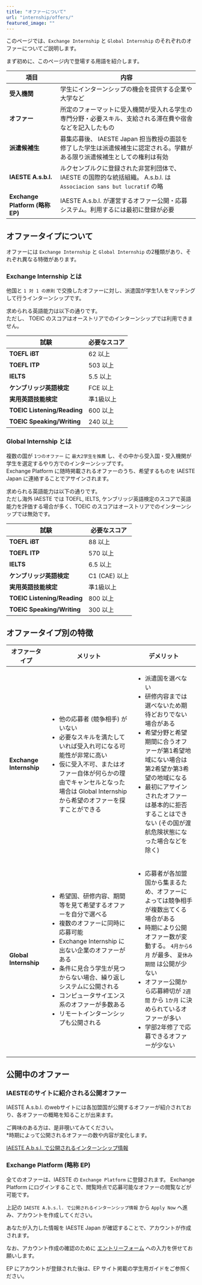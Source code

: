 ```yaml
---
title: "オファーについて"
url: "internship/offers/"
featured_image: ""
---
```

このページでは、`Exchange Internship` と `Global Internship` のそれぞれのオファーについてご説明します。

まず初めに、このページ内で登場する用語を紹介します。

| 項目                         | 内容                                                                 |
| --------------------------- | ------------------------------------------------------------------- |
| **受入機関**                     | 学生にインターンシップの機会を提供する企業や大学など |
| **オファー**                     | 所定のフォーマットに受入機関が受入れる学生の専門分野・必要スキル、支給される滞在費や宿舎などを記入したもの |
| **派遣候補生**                   | 募集応募後、 IAESTE Japan 担当教授の面談を修了した学生は派遣候補生に認定される。学籍がある限り派遣候補生としての権利は有効 |
| **IAESTE A.s.b.l.**            | ルクセンブルクに登録された非営利団体で、 IAESTE の国際的な統括組織。 A.s.b.l. は `Associacion sans but lucratif` の略 |
| **Exchange Platform (略称 EP)** | IAESTE A.s.b.l. が運営するオファー公開・応募システム。利用するには最初に登録が必要 |

## オファータイプについて

オファーには `Exchange Internship` と `Global Internship` の2種類があり、それぞれ異なる特徴があります。

### Exchange Internship とは

他国と `1 対 1 の原則` で交換したオファーに対し、派遣国が学生1人をマッチングして行うインターンシップです。

求められる英語能力は以下の通りです。<br>
ただし、 TOEIC のスコアはオーストリアでのインターンシップでは利用できません。

| 試験 | 必要なスコア |
| --- | ----- |
| **TOEFL iBT** | 62 以上  |
| **TOEFL ITP** | 503 以上 |
| **IELTS**     | 5.5 以上 |
| **ケンブリッジ英語検定** | FCE 以上 |
| **実用英語技能検定** | 準1級以上 |
| **TOEIC Listening/Reading** | 600 以上 |
| **TOEIC Speaking/Writing** | 240 以上 |

### Global Internship とは

複数の国が `1つのオファー` に `最大2学生を推薦` し、その中から受入国・受入機関が学生を選定するやり方でのインターンシップです。<br>
Exchange Platform に随時掲載されるオファーのうち、希望するものを IAESTE Japan に連絡することでアサインされます。

求められる英語能力は以下の通りです。<br>
ただし海外 IAESTE では TOEFL, IELTS, ケンブリッジ英語検定のスコアで英語能力を評価する場合が多く、TOEIC のスコアはオーストリアでのインターンシップでは無効です。

| 試験 | 必要なスコア |
| --- | ----- |
| **TOEFL iBT** | 88 以上  |
| **TOEFL ITP** | 570 以上 |
| **IELTS**     | 6.5 以上 |
| **ケンブリッジ英語検定** | C1 (CAE) 以上 |
| **実用英語技能検定** | 準1級以上 |
| **TOEIC Listening/Reading** | 800 以上 |
| **TOEIC Speaking/Writing** | 300 以上 |

## オファータイプ別の特徴

| オファータイプ | メリット | デメリット |
| ---------- | ----- | ------ |
| **Exchange Internship** | <ul><li>他の応募者 (競争相手) がいない</li><li>必要なスキルを満たしていれば受入れ可になる可能性が非常に高い</li><li>仮に受入不可、またはオファー自体が何らかの理由でキャンセルとなった場合は Global Internship から希望のオファーを探すことができる</li> | <ul><li>派遣国を選べない</li><li>研修内容までは選べないため期待どおりでない場合がある</li><li>希望分野と希望期間に合うオファーが第1希望地域にない場合は第2希望か第3希望の地域になる</li><li>最初にアサインされたオファーは基本的に拒否することはできない (その国が渡航危険状態になった場合などを除く)</li></ul> |
| **Global Internship**   | <ul><li>希望国、研修内容、期間等を見て希望するオファーを自分で選べる</li><li>複数のオファーに同時に応募可能</li><li>Exchange Internship に出ない企業のオファーがある</li><li>条件に見合う学生が見つからない場合、繰り返しシステムに公開される</li><li>コンピュータサイエンス系のオファーが多数ある</li><li>リモートインターンシップも公開される</li></ul> | <ul><li>応募者が各加盟国から集まるため、オファーによっては競争相手が複数出てくる場合がある</li><li>時期により公開オファー数が変動する。 `4月から6月` が最多、 `夏休み期間` は公開が少ない</li><li>オファー公開から応募締切が `2週間` から `1か月` に決められているオファーが多い</li><li>学部2年修了で応募できるオファーが少ない</li></ul> |

## 公開中のオファー

### IAESTEのサイトに紹介される公開オファー

IAESTE A.s.b.l. のwebサイトには各加盟国が公開するオファーが紹介されており、各オファーの概略を知ることが出来ます。

ご興味のある方は、是非覗いてみてください。<br>
*時期によって公開されるオファーの数や内容が変化します。

[IAESTE A.b.s.l. で公開されるインターンシップ情報](https://iaeste.org/internships/)

### Exchange Platform (略称 EP)

全てのオファーは、IAESTE の `Exchange Platform` に登録されます。 Exchange Platform にログインすることで、閲覧時点で応募可能なオファーの閲覧などが可能です。

上記の `IAESTE A.b.s.l. で公開されるインターンシップ情報` から `Apply Now` へ進み、アカウントを作成してください。

あなたが入力した情報を IAESTE Japan が確認することで、アカウントが作成されます。

なお、アカウント作成の確認のために [エントリーフォーム](required-docs.md) への入力を併せてお願いします。

EP にアカウントが登録された後は、EP サイト掲載の学生用ガイドをご参照ください。
